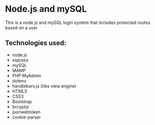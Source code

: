 # Node.js and mySQL

This is a node.js and mySQL login system that includes protected routes based on a user.

## Technologies used:

- node.js
- express
- mySQL
- MAMP
- PHP MyAdmin
- dotenv
- handlebars.js (hbs view engine)
- HTML5
- CSS3
- Bootstrap
- bcryptjs
- jsonwebtoken
- cookie-parser
